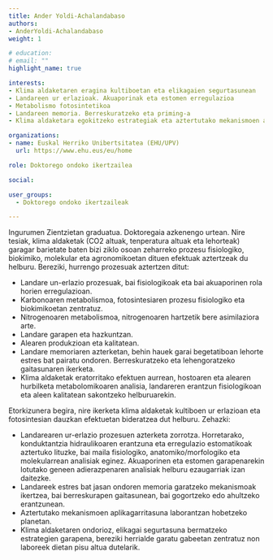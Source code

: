 ```yaml
---
title: Ander Yoldi-Achalandabaso
authors:
- AnderYoldi-Achalandabaso
weight: 1

# education:
# email: ""
highlight_name: true

interests:
- Klima aldaketaren eragina kultiboetan eta elikagaien segurtasunean
- Landareen ur erlazioak. Akuaporinak eta estomen erregulazioa
- Metabolismo fotosintetikoa
- Landareen memoria. Berreskuratzeko eta priming-a
- Klima aldaketara egokitzeko estrategiak eta aztertutako mekanismoen aplikagarritasuna

organizations:
- name: Euskal Herriko Unibertsitatea (EHU/UPV)
  url: https://www.ehu.eus/eu/home

role: Doktorego ondoko ikertzailea

social:

user_groups: 
  - Doktorego ondoko ikertzaileak

---
```


Ingurumen Zientzietan graduatua. Doktoregaia azkenengo urtean. Nire tesiak, klima aldaketak (CO2 altuak, tenperatura altuak eta lehorteak) garagar barietate baten bizi ziklo osoan zeharreko prozesu fisiologiko, biokimiko, molekular eta agronomikoetan dituen efektuak aztertzeak du helburu. Bereziki, hurrengo prozesuak aztertzen ditut:
-	Landare un-erlazio prozesuak, bai fisiologikoak eta bai akuaporinen rola horien erregulazioan.
-	Karbonoaren metabolismoa, fotosintesiaren prozesu fisiologiko eta biokimikoetan zentratuz.
-	Nitrogenoaren metabolismoa, nitrogenoaren hartzetik bere asimilaziora arte.
-	Landare garapen eta hazkuntzan.
-	Alearen produkzioan eta kalitatean.
-	Landare memoriaren azterketan, behin hauek garai begetatiboan lehorte estres bat pairatu ondoren. Berreskuratzeko eta lehengoratzeko gaitasunaren ikerketa.
-	Klima aldaketak eratorritako efektuen aurrean, hostoaren eta alearen hurbilketa metabolomikoaren analisia, landareren erantzun fisiologikoan eta aleen kalitatean sakontzeko helburuarekin.

Etorkizunera begira, nire ikerketa klima aldaketak kultiboen ur erlazioan eta fotosintesian dauzkan efektuetan bideratzea dut helburu. Zehazki:
-	Landarearen ur-erlazio prozesuen azterketa zorrotza. Horretarako, konduktantzia hidraulikoaren erantzuna eta erregulazio estomatikoak aztertuko lituzke, bai maila fisiologiko, anatomiko/morfologiko eta molekularrean analisiak eginez. Akuaporinen eta estomen garapenarekin lotutako geneen adierazpenaren analisiak helburu ezaugarriak izan daitezke.
-	Landareek estres bat jasan ondoren memoria garatzeko mekanismoak ikertzea, bai berreskurapen gaitasunean, bai gogortzeko edo ahultzeko erantzunean.
-	Aztertutako mekanismoen aplikagarritasuna laborantzan hobetzeko planetan.
-	Klima aldaketaren ondorioz, elikagai segurtasuna bermatzeko estrategien garapena, bereziki herrialde garatu gabeetan zentratuz non laboreek dietan pisu altua dutelarik.
